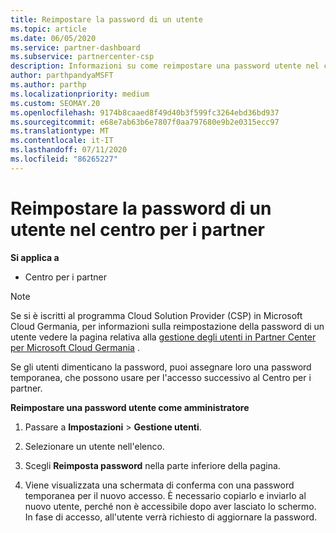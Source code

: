 ```yaml
---
title: Reimpostare la password di un utente
ms.topic: article
ms.date: 06/05/2020
ms.service: partner-dashboard
ms.subservice: partnercenter-csp
description: Informazioni su come reimpostare una password utente nel centro per i partner. Gli utenti riceveranno una password temporanea al successivo accesso al centro per i partner.
author: parthpandyaMSFT
ms.author: parthp
ms.localizationpriority: medium
ms.custom: SEOMAY.20
ms.openlocfilehash: 9174b8caaed8f49d40b3f599fc3264ebd36bd937
ms.sourcegitcommit: e68e7ab63b6e7807f0aa797680e9b2e0315ecc97
ms.translationtype: MT
ms.contentlocale: it-IT
ms.lasthandoff: 07/11/2020
ms.locfileid: "86265227"
---
```

# <a name="reset-a-users-password-in-partner-center"></a>Reimpostare la password di un utente nel centro per i partner

**Si applica a**

- Centro per i partner

> [!NOTE]  
> Se si è iscritti al programma Cloud Solution Provider (CSP) in Microsoft Cloud Germania, per informazioni sulla reimpostazione della password di un utente vedere la pagina relativa alla [gestione degli utenti in Partner Center per Microsoft Cloud Germania](user-management-in-partner-center-for-microsoft-cloud-germany.md) .

Se gli utenti dimenticano la password, puoi assegnare loro una password temporanea, che possono usare per l'accesso successivo al Centro per i partner.

**Reimpostare una password utente come amministratore**

1. Passare a **Impostazioni** &gt; **Gestione utenti**.

2. Selezionare un utente nell'elenco.

3. Scegli **Reimposta password** nella parte inferiore della pagina.

4. Viene visualizzata una schermata di conferma con una password temporanea per il nuovo accesso. È necessario copiarlo e inviarlo al nuovo utente, perché non è accessibile dopo aver lasciato lo schermo. In fase di accesso, all'utente verrà richiesto di aggiornare la password.

